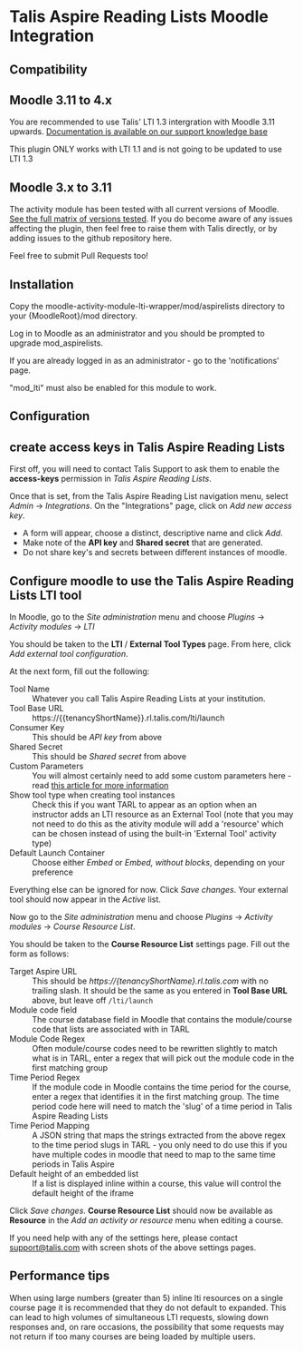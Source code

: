 Talis Aspire Reading Lists Moodle Integration
=============================================

Compatibility
-------------

## Moodle 3.11 to 4.x

You are recommended to use Talis' LTI 1.3 intergration with Moodle 3.11 upwards. [Documentation is available on our support knowledge base](https://support.talis.com/hc/en-us/articles/5519648821149-Talis-Aspire-LTI-1-3-Moodle-Set-Up-Instructions)

This plugin ONLY works with LTI 1.1 and is not going to be updated to use LTI 1.3

## Moodle 3.x to 3.11

The activity module has been tested with all current versions of Moodle. [See the full matrix of versions tested](https://travis-ci.org/talis/aspire-moodle-integration).
If you do become aware of any issues affecting the plugin, then feel free to raise them with Talis directly, or by adding issues to the github repository here.  

Feel free to submit Pull Requests too!


Installation
------------

Copy the moodle-activity-module-lti-wrapper/mod/aspirelists directory to your {MoodleRoot}/mod directory.

Log in to Moodle as an administrator and you should be prompted to upgrade mod_aspirelists.

If you are already logged in as an administrator - go to the 'notifications' page.

"mod_lti" must also be enabled for this module to work.

Configuration
-------------

## create access keys in Talis Aspire Reading Lists

First off, you will need to contact Talis Support to ask them to enable the **access-keys** permission in *Talis Aspire Reading Lists*.

Once that is set, from the Talis Aspire Reading List navigation menu, select *Admin* -> *Integrations*.  On the "Integrations" page, click on *Add new access key*.

* A form will appear, choose a distinct, descriptive name and click *Add*.
* Make note of the **API key** and **Shared secret** that are generated.
* Do not share key's and secrets between different instances of moodle.

## Configure moodle to use the Talis Aspire Reading Lists LTI tool

In Moodle, go to the *Site administration* menu and choose *Plugins* -> *Activity modules* -> *LTI*

You should be taken to the **LTI** / **External Tool Types** page.  From here, click *Add external tool configuration*.

At the next form, fill out the following:

<dl>
    <dt>Tool Name</dt>
    <dd>Whatever you call Talis Aspire Reading Lists at your institution.</dd>
    <dt>Tool Base URL</dt>
    <dd>https://{{tenancyShortName}}.rl.talis.com/lti/launch</dd>
    <dt>Consumer Key</dt>
    <dd>This should be <em>API key</em> from above</dd>
    <dt>Shared Secret</dt>
    <dd>This should be <em>Shared secret</em> from above</dd>
    <dt>Custom Parameters</dt>
    <dd>You will almost certainly need to add some custom parameters here - read <a href="http://knowledge.talis.com/articles/tarl-lti/#parameters" title="link to TARL LTI article">this article for more information</a></dd>
    <dt>Show tool type when creating tool instances</dt>
    <dd>Check this if you want TARL to appear as an option when an instructor adds an LTI resource as an External Tool (note that you may not need to do this as the ativity module will add a 'resource' which can be chosen instead of using the built-in 'External Tool' activity type)</dd>
    <dt>Default Launch Container</dt>
    <dd>Choose either <em>Embed</em> or <em>Embed, without blocks</em>, depending on your preference</dd>
</dl>

Everything else can be ignored for now.  Click *Save changes*.  Your external tool should now appear in the *Active* list.

Now go to the *Site administration* menu and choose *Plugins* -> *Activity modules* -> *Course Resource List*.

You should be taken to the **Course Resource List** settings page.  Fill out the form as follows:

<dl>
    <dt>Target Aspire URL</dt>
    <dd>This should be <em>https://{tenancyShortName}.rl.talis.com</em> with no trailing slash.  It should be the same as you entered in <strong>Tool Base URL</strong> above, but leave off <code>/lti/launch</code></dd>
    <dt>Module code field</dt>
    <dd>The course database field in Moodle that contains the module/course code that lists are associated with in TARL</dd>
    <dt>Module Code Regex</dt>
    <dd>Often module/course codes need to be rewritten slightly to match what is in TARL, enter a regex that will pick out the module code in the first matching group</dd>
    <dt>Time Period Regex</dt>
    <dd>If the module code in Moodle contains the time period for the course, enter a regex that identifies it in the first matching group. The time period code here will need to match the 'slug' of a time period in Talis Aspire Reading Lists</dd>
    <dt>Time Period Mapping</dt>
    <dd>A JSON string that maps the strings extracted from the above regex to the time period slugs in TARL - you only need to do use this if you have multiple codes in moodle that need to map to the same time periods in Talis Aspire</dd>
    <dt>Default height of an embedded list</dt>
    <dd>If a list is displayed inline within a course, this value will control the default height of the iframe</dd>
</dl>

Click *Save changes*.  **Course Resource List** should now be available as **Resource** in the *Add an activity or resource*
menu when editing a course.

If you need help with any of the settings here, please contact [support@talis.com](mailto:support@talis.com) with screen shots of the above settings pages.

## Performance tips

When using large numbers (greater than 5) inline lti resources on a single course page it is recommended that they do not default to expanded.
This can lead to high volumes of simultaneous LTI requests, slowing down responses and, on rare occasions, the possibility that some requests
may not return if too many courses are being loaded by multiple users.
